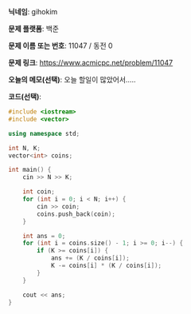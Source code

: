 **닉네임**: gihokim

**문제 플랫폼**: 백준

**문제 이름 또는 번호**: 11047 / 동전 0

**문제 링크**: https://www.acmicpc.net/problem/11047

**오늘의 메모(선택)**: 오늘 할일이 많았어서.....

**코드(선택)**:

```c++
#include <iostream>
#include <vector>

using namespace std;

int N, K;
vector<int> coins;

int main() {
	cin >> N >> K;

	int coin;
	for (int i = 0; i < N; i++) {
		cin >> coin;
		coins.push_back(coin);
	}

	int ans = 0;
	for (int i = coins.size() - 1; i >= 0; i--) {
		if (K >= coins[i]) {
			ans += (K / coins[i]);
			K -= coins[i] * (K / coins[i]);
		}
	}

	cout << ans;
}
```
